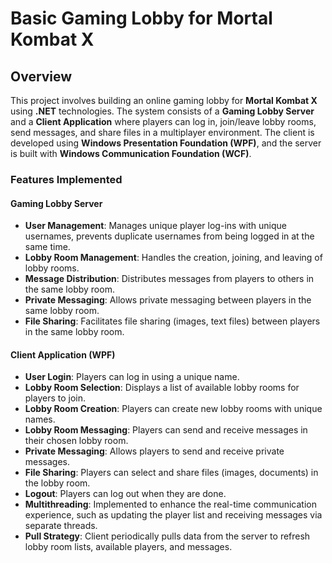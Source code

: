 # Basic Gaming Lobby for Mortal Kombat X

## Overview

This project involves building an online gaming lobby for **Mortal Kombat X** using **.NET** technologies. The system consists of a **Gaming Lobby Server** and a **Client Application** where players can log in, join/leave lobby rooms, send messages, and share files in a multiplayer environment. The client is developed using **Windows Presentation Foundation (WPF)**, and the server is built with **Windows Communication Foundation (WCF)**.

### Features Implemented

#### Gaming Lobby Server

- **User Management**: Manages unique player log-ins with unique usernames, prevents duplicate usernames from being logged in at the same time.
- **Lobby Room Management**: Handles the creation, joining, and leaving of lobby rooms.
- **Message Distribution**: Distributes messages from players to others in the same lobby room.
- **Private Messaging**: Allows private messaging between players in the same lobby room.
- **File Sharing**: Facilitates file sharing (images, text files) between players in the same lobby room.

#### Client Application (WPF)

- **User Login**: Players can log in using a unique name.
- **Lobby Room Selection**: Displays a list of available lobby rooms for players to join.
- **Lobby Room Creation**: Players can create new lobby rooms with unique names.
- **Lobby Room Messaging**: Players can send and receive messages in their chosen lobby room.
- **Private Messaging**: Allows players to send and receive private messages.
- **File Sharing**: Players can select and share files (images, documents) in the lobby room.
- **Logout**: Players can log out when they are done.
- **Multithreading**: Implemented to enhance the real-time communication experience, such as updating the player list and receiving messages via separate threads.
- **Pull Strategy**: Client periodically pulls data from the server to refresh lobby room lists, available players, and messages.
